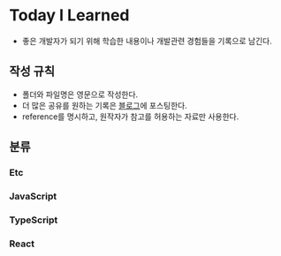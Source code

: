 # Today I Learned

- 좋은 개발자가 되기 위해 학습한 내용이나 개발관련 경험들을 기록으로 남긴다.

## 작성 규칙

- 폴더와 파일명은 영문으로 작성한다.
- 더 많은 공유를 원하는 기록은 [블로그](http://s-log.netlify.app/)에 포스팅한다.
- reference를 명시하고, 원작자가 참고를 허용하는 자료만 사용한다.

## 분류

### Etc

### JavaScript

### TypeScript

### React
